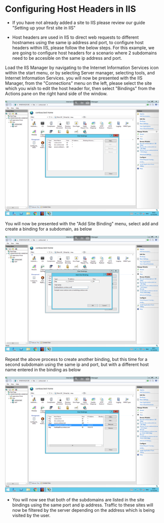 # Configuring Host Headers in IIS
* If you have not already added a site to IIS please review our guide "Setting up your first site in IIS"

* Host headers are used in IIS to direct web requests to different hostnames using the same ip address and port, to configure host headers within IIS, please follow the below steps.
  For this example, we are going to configure host headers for a scenario where 2 subdomains need to be accesible on the same ip address and port.

Load the IIS Manager by navigating to the Internet Information Services icon within the start menu, or by selecting Server manager, selecting tools, and Internet Information Services. you will now be presented with the IIS Manager, from the "Connections" menu on the left, please select the site which you wish to edit the host header for, then select "Bindings" from the Actions pane on the right hand side of the window.

![IIS Bindings](files/hostheaders/iisbindings.PNG)

You will now be presented with the "Add Site Binding" menu, select add and create a binding for a subdomain, as below

![IIS binding created](files/hostheaders/ipandportbinding.PNG)

Repeat the above process to create another binding, but this time for a second subdomain using the same ip and port, but with a different host name entered in the binding as below

![IIS binding 2 created](files/hostheaders/twositessameip.PNG)

* You will now see that both of the subdomains are listed in the site bindings using the same port and ip address. Traffic to these sites will now be filtered by the server depending on the address which is being visited by the user.



